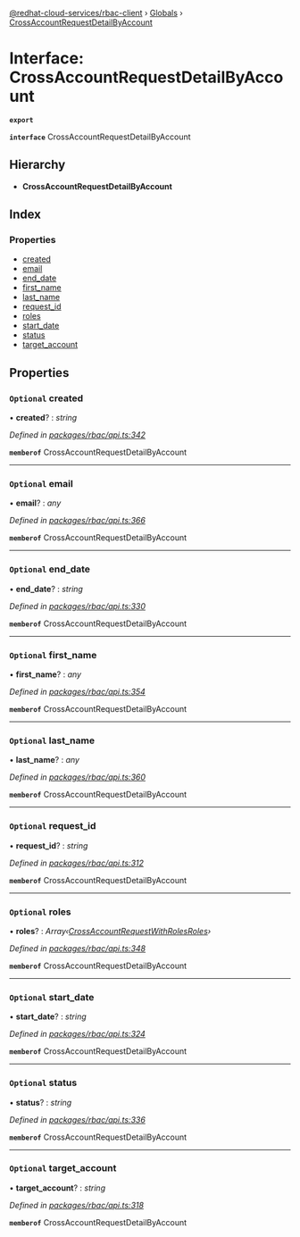[@redhat-cloud-services/rbac-client](../README.md) › [Globals](../globals.md) › [CrossAccountRequestDetailByAccount](crossaccountrequestdetailbyaccount.md)

# Interface: CrossAccountRequestDetailByAccount

**`export`** 

**`interface`** CrossAccountRequestDetailByAccount

## Hierarchy

* **CrossAccountRequestDetailByAccount**

## Index

### Properties

* [created](crossaccountrequestdetailbyaccount.md#optional-created)
* [email](crossaccountrequestdetailbyaccount.md#optional-email)
* [end_date](crossaccountrequestdetailbyaccount.md#optional-end_date)
* [first_name](crossaccountrequestdetailbyaccount.md#optional-first_name)
* [last_name](crossaccountrequestdetailbyaccount.md#optional-last_name)
* [request_id](crossaccountrequestdetailbyaccount.md#optional-request_id)
* [roles](crossaccountrequestdetailbyaccount.md#optional-roles)
* [start_date](crossaccountrequestdetailbyaccount.md#optional-start_date)
* [status](crossaccountrequestdetailbyaccount.md#optional-status)
* [target_account](crossaccountrequestdetailbyaccount.md#optional-target_account)

## Properties

### `Optional` created

• **created**? : *string*

*Defined in [packages/rbac/api.ts:342](https://github.com/fhlavac/javascript-clients/blob/master/packages/rbac/api.ts#L342)*

**`memberof`** CrossAccountRequestDetailByAccount

___

### `Optional` email

• **email**? : *any*

*Defined in [packages/rbac/api.ts:366](https://github.com/fhlavac/javascript-clients/blob/master/packages/rbac/api.ts#L366)*

**`memberof`** CrossAccountRequestDetailByAccount

___

### `Optional` end_date

• **end_date**? : *string*

*Defined in [packages/rbac/api.ts:330](https://github.com/fhlavac/javascript-clients/blob/master/packages/rbac/api.ts#L330)*

**`memberof`** CrossAccountRequestDetailByAccount

___

### `Optional` first_name

• **first_name**? : *any*

*Defined in [packages/rbac/api.ts:354](https://github.com/fhlavac/javascript-clients/blob/master/packages/rbac/api.ts#L354)*

**`memberof`** CrossAccountRequestDetailByAccount

___

### `Optional` last_name

• **last_name**? : *any*

*Defined in [packages/rbac/api.ts:360](https://github.com/fhlavac/javascript-clients/blob/master/packages/rbac/api.ts#L360)*

**`memberof`** CrossAccountRequestDetailByAccount

___

### `Optional` request_id

• **request_id**? : *string*

*Defined in [packages/rbac/api.ts:312](https://github.com/fhlavac/javascript-clients/blob/master/packages/rbac/api.ts#L312)*

**`memberof`** CrossAccountRequestDetailByAccount

___

### `Optional` roles

• **roles**? : *Array‹[CrossAccountRequestWithRolesRoles](crossaccountrequestwithrolesroles.md)›*

*Defined in [packages/rbac/api.ts:348](https://github.com/fhlavac/javascript-clients/blob/master/packages/rbac/api.ts#L348)*

**`memberof`** CrossAccountRequestDetailByAccount

___

### `Optional` start_date

• **start_date**? : *string*

*Defined in [packages/rbac/api.ts:324](https://github.com/fhlavac/javascript-clients/blob/master/packages/rbac/api.ts#L324)*

**`memberof`** CrossAccountRequestDetailByAccount

___

### `Optional` status

• **status**? : *string*

*Defined in [packages/rbac/api.ts:336](https://github.com/fhlavac/javascript-clients/blob/master/packages/rbac/api.ts#L336)*

**`memberof`** CrossAccountRequestDetailByAccount

___

### `Optional` target_account

• **target_account**? : *string*

*Defined in [packages/rbac/api.ts:318](https://github.com/fhlavac/javascript-clients/blob/master/packages/rbac/api.ts#L318)*

**`memberof`** CrossAccountRequestDetailByAccount

